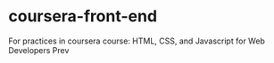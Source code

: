 # coursera-front-end
 For practices in coursera course: HTML, CSS, and Javascript for Web Developers Prev
